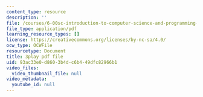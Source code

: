 ```yaml
---
content_type: resource
description: ''
file: /courses/6-00sc-introduction-to-computer-science-and-programming-spring-2011/93ac33e0d8603b4dc6b449dfc82966b1_Mx0uXIBD-yA.pdf
file_type: application/pdf
learning_resource_types: []
license: https://creativecommons.org/licenses/by-nc-sa/4.0/
ocw_type: OCWFile
resourcetype: Document
title: 3play pdf file
uid: 93ac33e0-d860-3b4d-c6b4-49dfc82966b1
video_files:
  video_thumbnail_file: null
video_metadata:
  youtube_id: null
---
```

